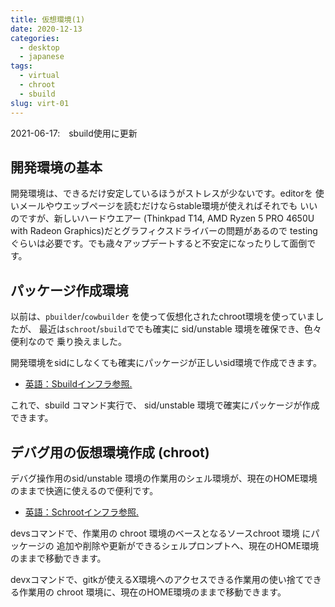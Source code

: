 ```yaml
---
title: 仮想環境(1)
date: 2020-12-13
categories:
  - desktop
  - japanese
tags:
  - virtual
  - chroot
  - sbuild
slug: virt-01
---
```


2021-06-17:　sbuild使用に更新

## 開発環境の基本

開発環境は、できるだけ安定しているほうがストレスが少ないです。editorを
使いメールやウエッブページを読むだけならstable環境が使えればそれでも
いいのですが、新しいハードウエアー (Thinkpad T14, AMD Ryzen 5 PRO 4650U
with Radeon Graphics)だとグラフィクスドライバーの問題があるので testing
ぐらいは必要です。でも歳々アップデートすると不安定になったりして面倒です。

## パッケージ作成環境

以前は、`pbuilder`/`cowbuilder` を使って仮想化されたchroot環境を使っていましたが、
最近は`schroot`/`sbuild`ででも確実に sid/unstable 環境を確保でき、色々便利なので
乗り換えました。

開発環境をsidにしなくても確実にパッケージが正しいsid環境で作成できます。

* [英語：Sbuildインフラ参照.](https://osamuaoki.github.io/en/2021/04/03/dev-01/#sbuild-infrastructure)

これで、sbuild コマンド実行で、 sid/unstable 環境で確実にパッケージが作成できます。

## デバグ用の仮想環境作成 (chroot)

デバグ操作用のsid/unstable 環境の作業用のシェル環境が、現在のHOME環境のままで快適に使えるので便利です。

* [英語：Schrootインフラ参照.](https://osamuaoki.github.io/en/2021/04/03/dev-01/#schroot-infrastructure)

devsコマンドで、作業用の chroot 環境のベースとなるソースchroot 環境 にパッケージの
追加や削除や更新ができるシェルプロンプトへ、現在のHOME環境のままで移動できます。

devxコマンドで、gitkが使えるX環境へのアクセスできる作業用の使い捨てできる作業用の
chroot 環境に、現在のHOME環境のままで移動できます。

<!-- vim: sw=2 sts=2 et se ai tw=79: -->
